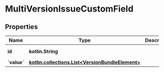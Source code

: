 
# MultiVersionIssueCustomField

## Properties
Name | Type | Description | Notes
------------ | ------------- | ------------- | -------------
**id** | **kotlin.String** |  |  [optional] [readonly]
**&#x60;value&#x60;** | [**kotlin.collections.List&lt;VersionBundleElement&gt;**](VersionBundleElement.md) |  |  [optional]



